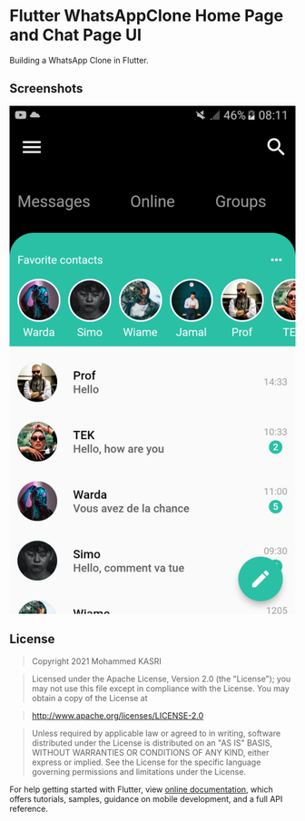 # Flutter WhatsAppClone Home Page and Chat Page UI

Building a WhatsApp Clone in Flutter.



## Screenshots

![alt text](https://github.com/mrkasri/whatsapp_clone/blob/master/images/avatar/screenshot.png?raw=false)


## License

>Copyright 2021 Mohammed KASRI

>Licensed under the Apache License, Version 2.0 (the "License");
you may not use this file except in compliance with the License.
You may obtain a copy of the License at

>   http://www.apache.org/licenses/LICENSE-2.0

>Unless required by applicable law or agreed to in writing, software
distributed under the License is distributed on an "AS IS" BASIS,
WITHOUT WARRANTIES OR CONDITIONS OF ANY KIND, either express or implied.
See the License for the specific language governing permissions and
limitations under the License.




For help getting started with Flutter, view 
[online documentation](https://flutter.dev/docs), which offers tutorials,
samples, guidance on mobile development, and a full API reference.
